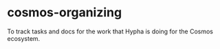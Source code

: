 # cosmos-organizing

 To track tasks and docs for the work that Hypha is doing for the Cosmos ecosystem.
